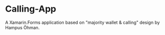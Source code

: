 # Calling-App
A Xamarin.Forms application based on "majority wallet &amp; calling" design by Hampus Öhman.

